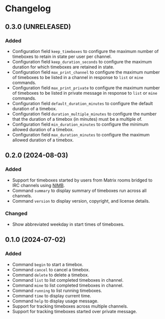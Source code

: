 Changelog
=========

0.3.0 (UNRELEASED)
------------------

### Added

- Configuration field `keep_timeboxes` to configure the maximum number
  of timeboxes to retain in state per user per channel.
- Configuration field `keep_duration_seconds` to configure the maximum
  duration for which timeboxes are retained in state.
- Configuration field `max_print_channel` to configure the maximum
  number of timeboxes to be listed in a channel in response to `list`
  or `mine` commands.
- Configuration field `max_print_private` to configure the maximum
  number of timeboxes to be listed in private message in response to
  `list` or `mine` commands.
- Configuration field `default_duration_minutes` to configure the
  default duration of a timebox.
- Configuration field `duration_multiple_minutes` to configure the
  number that the duration of a timebox (in minutes) must be a
  multiple of.
- Configuration field `min_duration_minutes` to configure the minimum
  allowed duration of a timebox.
- Configuration field `max_duration_minutes` to configure the maximum
  allowed duration of a timebox.


0.2.0 (2024-08-03)
------------------

### Added

- Support for timeboxes started by users from Matrix rooms bridged to
  IRC channels using [NIMB][].
- Command `summary` to display summary of timeboxes run across all channels.
- Command `version` to display version, copyright, and license details.


### Changed

- Show abbreviated weekday in start times of timeboxes.


0.1.0 (2024-07-02)
------------------

### Added

- Command `begin` to start a timebox.
- Command `cancel` to cancel a timebox.
- Command `delete` to delete a timebox.
- Command `list` to list completed timeboxes in channel.
- Command `mine` to list completed timeboxes in channel.
- Command `running` to list running timeboxes.
- Command `time` to display current time.
- Command `help` to display usage message.
- Support for tracking timeboxes across multiple channels.
- Support for tracking timeboxes started over private message.


[NIMB]: https://github.com/susam/nimb
